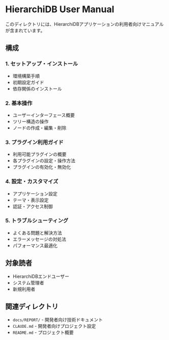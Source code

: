 # HierarchiDB User Manual

このディレクトリには、HierarchiDBアプリケーションの利用者向けマニュアルが含まれています。

## 構成

### 1. セットアップ・インストール
- 環境構築手順
- 初期設定ガイド
- 依存関係のインストール

### 2. 基本操作
- ユーザーインターフェース概要
- ツリー構造の操作
- ノードの作成・編集・削除

### 3. プラグイン利用ガイド
- 利用可能プラグインの概要
- 各プラグインの設定・操作方法
- プラグインの有効化・無効化

### 4. 設定・カスタマイズ
- アプリケーション設定
- テーマ・表示設定
- 認証・アクセス制御

### 5. トラブルシューティング
- よくある問題と解決方法
- エラーメッセージの対処法
- パフォーマンス最適化

## 対象読者

- HierarchiDBエンドユーザー
- システム管理者
- 新規利用者

## 関連ディレクトリ

- `docs/REPORT/` - 開発者向け技術ドキュメント
- `CLAUDE.md` - 開発者向けプロジェクト設定
- `README.md` - プロジェクト概要